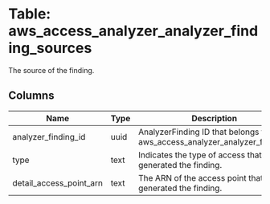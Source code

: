 
# Table: aws_access_analyzer_analyzer_finding_sources
The source of the finding.
## Columns
| Name        | Type           | Description  |
| ------------- | ------------- | -----  |
|analyzer_finding_id|uuid|AnalyzerFinding ID that belongs to aws_access_analyzer_analyzer_findings|
|type|text|Indicates the type of access that generated the finding.|
|detail_access_point_arn|text|The ARN of the access point that generated the finding.|
